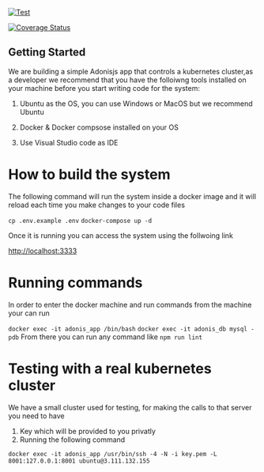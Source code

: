
[![Test](https://github.com/mabumusa1/kub8-api/actions/workflows/test.yaml/badge.svg)](https://github.com/mabumusa1/kub8-api/actions/workflows/test.yaml)

[![Coverage Status](https://coveralls.io/repos/github/mabumusa1/kub8-api/badge.svg?branch=main)](https://coveralls.io/github/mabumusa1/kub8-api?branch=main)

## Getting Started

We are building a simple Adonisjs app that controls a kubernetes cluster,as a developer we recommend that you have the folloiwng tools installed on your machine before you start writing code for the system:

1. Ubuntu as the OS, you can use Windows or MacOS but we recommend Ubuntu

2. Docker & Docker compsose installed on your OS

3. Use Visual Studio code as IDE

# How to build the system

The following command will run the system inside a docker image and it will reload each time you make changes to your code files

```cp .env.example .env```
```docker-compose up -d```

Once it is running you can access the system using the follwoing link

<http://localhost:3333>

# Running commands

In order to enter the docker machine and run commands from the machine your can run

```docker exec -it adonis_app /bin/bash```
``docker exec -it adonis_db mysql -pdb``
From there you can run any command like `npm run lint`

# Testing with a real kubernetes cluster

We have a small cluster used for testing, for making the calls to that server you need to have

1. Key which will be provided to you privatly
2. Running the following command

```docker exec -it adonis_app /usr/bin/ssh -4 -N -i key.pem -L 8001:127.0.0.1:8001 ubuntu@3.111.132.155```